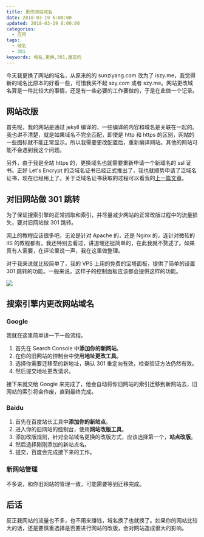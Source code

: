 ```yaml
---
title: 更改网站域名
date: 2018-03-19 6:00:00
updated: 2018-03-19 6:00:00
categories:
  - 应用
tags:
  - 域名
  - 301
keywords: 域名,更换,301,重定向
---
```


今天我更换了网站的域名，从原来的的 sunziyang.com 改为了 iszy.me，我觉得新的域名比原本的好看一些，可惜我买不起 szy.com 或者 szy.me。网站更改域名算是一件比较大的事情，还是有一些必要的工作要做的，于是在此做一个记录。

<!--more-->

## 网站改版

首先呢，我的网站是通过 jekyll 编译的，一些编译的内容和域名是关联在一起的。我也讲不清楚，就是如果域名不完全匹配，即使是 http 和 https 的区别，网站的一些图标就不能正常显示。所以我需要更改配置后，重新编译网站。其他的网站可能不会遇到我这个问题。

另外，由于我是全站 https 的，更换域名也就需要重新申请一个新域名的 ssl 证书。正好 Let's Encrypt 的泛域名证书已经正式推出了，我也就顺势申请了泛域名证书，现在已经用上了。关于泛域名证书获取的过程可以看我的[上一篇文章](https://www.iszy.cc/2018/03/18/wild-card/)。

## 对旧网站做 301 跳转

为了保证搜索引擎的正常抓取和索引，并尽量减少网站的正常改版过程中的流量损失，要对旧网站做 301 跳转。

网上的教程应该很多吧，无论是针对 Apache 的，还是 Nginx 的，连针对微软的 IIS 的教程都有。我还特别去看过，讲道理还挺简单的，在此我就不赘述了。如果真有人需要，在评论里说一声，我在这里做整理。

对于我来说就比较简单了，我的 VPS 上用的免费的宝塔面板，提供了简单的设置 301 跳转的功能。一般来说，这样子的控制面板应该都会提供这样的功能。

![](https://img.iszy.xyz/20190318212214.png)

## 搜索引擎内更改网站域名

### Google

我就在这里简单讲一下一般流程。

1. 首先在 Search Console 中**添加你的新网站**。
2. 在你的旧网站的控制台中使用**地址更改工具**。
3. 选择你需要迁移至的新地址，确认 301 重定向有效，检查验证方法仍然有效。
4. 然后提交地址更改请求。

接下来就交给 Google 来完成了，他会自动将你旧网站的索引迁移到新网站去，旧网站的索引将会作废，直到最终完成。

### Baidu

1. 首先在百度站长工具中**添加你的新站点**。
2. 进入你的旧网站的控制台，使用**网站改版工具**。
3. 添加改版规则，针对全站域名更换的改版方式，应该选择第一个，**站点改版**。
4. 然后选择刚刚添加的新站点名。
5. 提交，百度会完成接下来的工作。

### 新网站管理

不多说，和你旧网站的管理一致，可能需要等到迁移完成。

## 后话

反正我网站的流量也不多，也不用来赚钱，域名换了也就换了。如果你的网站比较大的话，还是要慎重选择是否要进行网站的改版，会对网站造成很大的影响。
